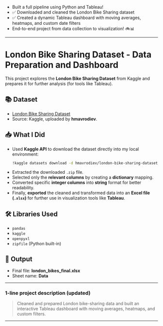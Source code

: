 - Built a full pipeline using Python and Tableau!
- ✅ Downloaded and cleaned the London Bike Sharing dataset
- ✅ Created a dynamic Tableau dashboard with moving averages, heatmaps, and custom date filters
- End-to-end project from data collection to visualization! 🚲📊


---

# London Bike Sharing Dataset - Data Preparation and Dashboard

This project explores the **London Bike Sharing Dataset** from Kaggle and prepares it for further analysis (for tools like Tableau).

## 📚 Dataset
- [London Bike Sharing Dataset](https://www.kaggle.com/datasets/hmavrodiev/london-bike-sharing-dataset)
- Source: Kaggle, uploaded by **hmavrodiev**.

## 📥 What I Did
- Used **Kaggle API** to download the dataset directly into my local environment:
  ```bash
  !kaggle datasets download -d hmavrodiev/london-bike-sharing-dataset
  ```
- Extracted the downloaded `.zip` file.
- Selected only the **relevant columns** by creating a **dictionary** mapping.
- Converted specific **integer columns** into **string** format for better readability.
- Finally, **exported** the cleaned and transformed data into an **Excel file (`.xlsx`)** for further use in visualization tools like **Tableau**.

## 🛠 Libraries Used
- `pandas`
- `kaggle`
- `openpyxl`
- `zipfile` (Python built-in)

## 📂 Output
- Final file: **london_bikes_final.xlsx**
- Sheet name: **Data**

---

### 1-line project description (updated)
> Cleaned and prepared London bike-sharing data and built an interactive Tableau dashboard with moving averages, heatmaps, and custom filters.

---
